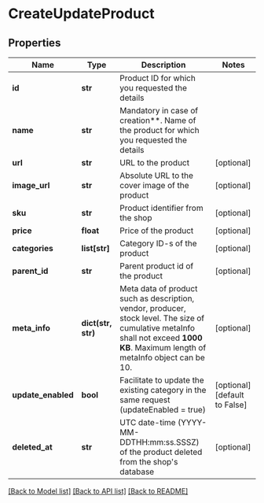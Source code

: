 # CreateUpdateProduct

## Properties
Name | Type | Description | Notes
------------ | ------------- | ------------- | -------------
**id** | **str** | Product ID for which you requested the details | 
**name** | **str** | Mandatory in case of creation**. Name of the product for which you requested the details | 
**url** | **str** | URL to the product | [optional] 
**image_url** | **str** | Absolute URL to the cover image of the product | [optional] 
**sku** | **str** | Product identifier from the shop | [optional] 
**price** | **float** | Price of the product | [optional] 
**categories** | **list[str]** | Category ID-s of the product | [optional] 
**parent_id** | **str** | Parent product id of the product | [optional] 
**meta_info** | **dict(str, str)** | Meta data of product such as description, vendor, producer, stock level. The size of cumulative metaInfo shall not exceed **1000 KB**. Maximum length of metaInfo object can be 10. | [optional] 
**update_enabled** | **bool** | Facilitate to update the existing category in the same request (updateEnabled &#x3D; true) | [optional] [default to False]
**deleted_at** | **str** | UTC date-time (YYYY-MM-DDTHH:mm:ss.SSSZ) of the product deleted from the shop&#39;s database | [optional] 

[[Back to Model list]](../README.md#documentation-for-models) [[Back to API list]](../README.md#documentation-for-api-endpoints) [[Back to README]](../README.md)


